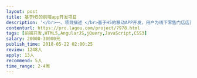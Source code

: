 ```yaml
---                
layout: post       
title: 基于H5的前端app开发项目           
description: '</br>一、项目描述 </br>基于H5的移动APP开发，用户为线下零售门店店员。 </br>二、主要工作 </br>1)优化现有的app功能 </br>2)实现一小部分新的功能需求 </br>三、功能点 </br>1.用户中心 </br>2.商品列表、筛选查询与商品详情 </br>3.顾客档案 </br>4.报价、订单及分享 </br>5.优惠券与分享 </br>6.经营业绩展示与查询 </br>四、人员要求 </br>1）有移动端用户界面开发经验和兴趣； </br>2）熟悉web相关标准，包括HTML5，CSS3等 </br>3）JavaScript经验，熟悉移动框架更佳，包括Framework7、AngularJS、JQuery等 </br>4）扎实的编程基础，熟悉常用算法和数据结构。 </br>5）有安卓/IOS经验更佳。</br>6）需要坐班驻场开发</br>'     
contenturl: https://pro.lagou.com/project/7978.html      
tags: [前端开发,HTML5,AngularJS,jQuery,JavaScript,CSS3]            
salary: 20000-30000元          
publish_time: 2018-05-22 02:00:25         
review: 1248人                   
apply: 13人                   
recommend: 5人                   
time_range: 2-4周              
---                 
```

